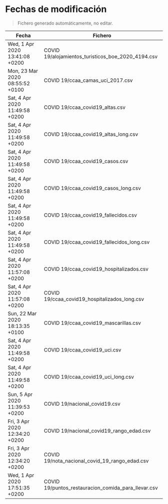 # Fechas de modificación

> Fichero generado automáticamente, no editar.

| Fecha                           | Fichero                  |
|---------------------------------|--------------------------|
| Wed, 1 Apr 2020 13:41:08 +0200  | COVID 19/alojamientos_turisticos_boe_2020_4194.csv |
| Mon, 23 Mar 2020 08:55:52 +0100  | COVID 19/ccaa_camas_uci_2017.csv |
| Sat, 4 Apr 2020 11:49:58 +0200  | COVID 19/ccaa_covid19_altas.csv |
| Sat, 4 Apr 2020 11:49:58 +0200  | COVID 19/ccaa_covid19_altas_long.csv |
| Sat, 4 Apr 2020 11:49:58 +0200  | COVID 19/ccaa_covid19_casos.csv |
| Sat, 4 Apr 2020 11:49:58 +0200  | COVID 19/ccaa_covid19_casos_long.csv |
| Sat, 4 Apr 2020 11:49:58 +0200  | COVID 19/ccaa_covid19_fallecidos.csv |
| Sat, 4 Apr 2020 11:49:58 +0200  | COVID 19/ccaa_covid19_fallecidos_long.csv |
| Sat, 4 Apr 2020 11:57:08 +0200  | COVID 19/ccaa_covid19_hospitalizados.csv |
| Sat, 4 Apr 2020 11:57:08 +0200  | COVID 19/ccaa_covid19_hospitalizados_long.csv |
| Sun, 22 Mar 2020 18:13:35 +0100  | COVID 19/ccaa_covid19_mascarillas.csv |
| Sat, 4 Apr 2020 11:49:58 +0200  | COVID 19/ccaa_covid19_uci.csv |
| Sat, 4 Apr 2020 11:49:58 +0200  | COVID 19/ccaa_covid19_uci_long.csv |
| Sun, 5 Apr 2020 11:39:53 +0200  | COVID 19/nacional_covid19.csv |
| Fri, 3 Apr 2020 12:34:20 +0200  | COVID 19/nacional_covid19_rango_edad.csv |
| Fri, 3 Apr 2020 12:34:20 +0200  | COVID 19/nota_nacional_covid_19_rango_edad.csv |
| Wed, 1 Apr 2020 17:51:35 +0200  | COVID 19/puntos_restauracion_comida_para_llevar.csv |

